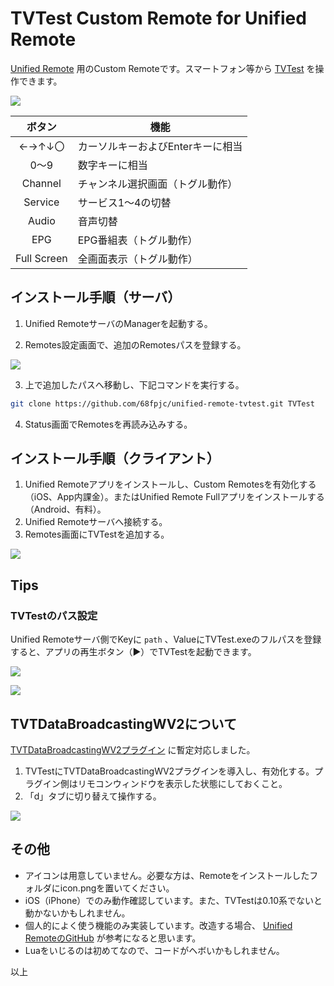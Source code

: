 # TVTest Custom Remote for Unified Remote

[Unified Remote](https://www.unifiedremote.com/) 用のCustom Remoteです。スマートフォン等から [TVTest](https://github.com/DBCTRADO/TVTest) を操作できます。

![](ignore/2022-04-18-23-41-00.png)

| ボタン | 機能 |
|:-:|-|
| ←→↑↓〇 | カーソルキーおよびEnterキーに相当 |
| 0～9 | 数字キーに相当 |
| Channel | チャンネル選択画面（トグル動作） |
| Service | サービス1～4の切替 |
| Audio | 音声切替 |
| EPG | EPG番組表（トグル動作） |
| Full Screen | 全画面表示（トグル動作） |

## インストール手順（サーバ）

1. Unified RemoteサーバのManagerを起動する。

2. Remotes設定画面で、追加のRemotesパスを登録する。

![](ignore/2021-09-20-22-55-51.png)

3. 上で追加したパスへ移動し、下記コマンドを実行する。

```sh
git clone https://github.com/68fpjc/unified-remote-tvtest.git TVTest
```

4. Status画面でRemotesを再読み込みする。

## インストール手順（クライアント）

1. Unified Remoteアプリをインストールし、Custom Remotesを有効化する（iOS、App内課金）。またはUnified Remote Fullアプリをインストールする（Android、有料）。
2. Unified Remoteサーバへ接続する。
3. Remotes画面にTVTestを追加する。

![](ignore/2021-09-20-22-43-48.png)

## Tips

### TVTestのパス設定

Unified Remoteサーバ側でKeyに `path` 、ValueにTVTest.exeのフルパスを登録すると、アプリの再生ボタン（▶）でTVTestを起動できます。

![](ignore/2021-09-20-22-58-59.png)

![](ignore/2021-09-20-23-00-09.png)

## TVTDataBroadcastingWV2について

[TVTDataBroadcastingWV2プラグイン](https://github.com/otya128/TVTDataBroadcastingWV2) に暫定対応しました。

1. TVTestにTVTDataBroadcastingWV2プラグインを導入し、有効化する。プラグイン側はリモコンウィンドウを表示した状態にしておくこと。
2. 「d」タブに切り替えて操作する。

![](ignore/2022-04-18-23-41-41.png)

## その他

- アイコンは用意していません。必要な方は、Remoteをインストールしたフォルダにicon.pngを置いてください。
- iOS（iPhone）でのみ動作確認しています。また、TVTestは0.10系でないと動かないかもしれません。
- 個人的によく使う機能のみ実装しています。改造する場合、 [Unified RemoteのGitHub](https://github.com/unifiedremote) が参考になると思います。
- Luaをいじるのは初めてなので、コードがヘボいかもしれません。

以上
